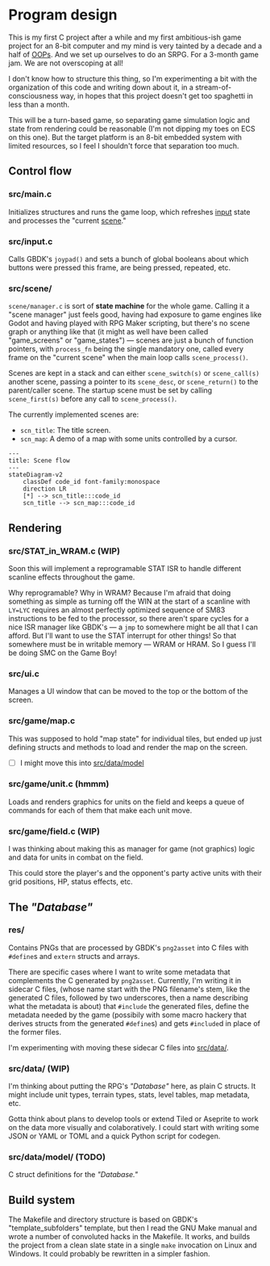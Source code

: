# Program design

This is my first C project after a while
and my first ambitious-ish game project for an 8-bit computer
and my mind is very tainted by a decade and a half of
[OOPs](https://www.youtube.com/watch?v=wo84LFzx5nI).
And we set up ourselves to do an SRPG.
For a 3-month game jam.
We are not overscoping at all!

I don't know how to structure this thing,
so I'm experimenting a bit with the organization of this code
and writing down about it,
in a stream-of-consciousness way,
in hopes that this project doesn't get too spaghetti
in less than a month.

This will be a turn-based game,
so separating game simulation logic and state from rendering
could be reasonable (I'm not dipping my toes on ECS on this one).
But the target platform is an 8-bit embedded system with limited
resources, so I feel I shouldn't force that separation too much.

## Control flow

### src/main.c

Initializes structures and runs the game loop,
which refreshes [input](#srcinputc) state
and processes the "current [scene](#srcscene)."

### src/input.c

Calls GBDK's `joypad()` and sets a bunch of global booleans
about which buttons were pressed this frame, are being pressed, repeated, etc.

### src/scene/

`scene/manager.c` is sort of **state machine** for the whole game.
Calling it a "scene manager" just feels good, having had exposure to game
engines like Godot and having played with RPG Maker scripting,
but there's no scene graph or anything like that
(it might as well have been called "game_screens" or "game_states") &mdash;
scenes are just a bunch of function pointers,
with `process_fn` being the single mandatory one,
called every frame on the "current scene" when the main loop calls
`scene_process()`.

Scenes are kept in a stack and can either `scene_switch(s)` or `scene_call(s)`
another scene, passing a pointer to its `scene_desc`,
or `scene_return()` to the parent/caller scene.
The startup scene must be set by calling `scene_first(s)`
before any call to `scene_process()`.

The currently implemented scenes are:

- `scn_title`: The title screen.
- `scn_map`: A demo of a map with some units controlled by a cursor.

```mermaid
---
title: Scene flow
---
stateDiagram-v2
    classDef code_id font-family:monospace
    direction LR
    [*] --> scn_title:::code_id
    scn_title --> scn_map:::code_id
```

## Rendering

### src/STAT_in_WRAM.c (WIP)

Soon this will implement a reprogramable STAT ISR
to handle different scanline effects throughout the game.

Why reprogramable?
Why in WRAM?
Because I'm afraid that doing something as simple as
turning off the WIN at the start of a scanline with `LY=LYC`
requires an almost perfectly optimized sequence of SM83 instructions
to be fed to the processor,
so there aren't spare cycles for a nice ISR manager like GBDK's &mdash;
a `jmp` to somewhere might be all that I can afford.
But I'll want to use the STAT interrupt for other things!
So that somewhere must be in writable memory &mdash; WRAM or HRAM.
So I guess I'll be doing SMC on the Game Boy!

### src/ui.c

Manages a UI window that can be moved to the top or the bottom of the screen.

### src/game/map.c

This was supposed to hold "map state" for individual tiles,
but ended up just defining structs and methods to load and render the map
on the screen.

- [ ] I might move this into [src/data/model](#srcdatamodel-todo)

### src/game/unit.c (hmmm)

Loads and renders graphics for units on the field
and keeps a queue of commands for each of them that make each unit move.

### src/game/field.c (WIP)

I was thinking about making this as manager for game (not graphics) logic
and data for units in combat on the field.

This could store the player's and the opponent's party active units with their
grid positions, HP, status effects, etc.

## The _"Database"_

### res/

Contains PNGs that are processed by GBDK's `png2asset` into C files
with `#define`s and `extern` structs and arrays.

There are specific cases where I want to write some metadata that complements
the C generated by `png2asset`.
Currently, I'm writing it in sidecar C files,
(whose name start with the PNG filename's stem, like the generated C files,
followed by two underscores, then a name describing what the metadata is about)
that `#include` the generated files,
define the metadata needed by the game
(possibily with some macro hackery that derives structs
from the generated `#define`s)
and gets `#include`d in place of the former files.

I'm experimenting with moving these sidecar C files
into [src/data/](#srcdata-wip).

### src/data/ (WIP)

I'm thinking about putting the RPG's _"Database"_ here, as plain C structs.
It might include unit types, terrain types, stats, level tables, map metadata,
etc.

Gotta think about plans to develop tools or extend Tiled or Aseprite
to work on the data more visually and colaboratively.
I could start with writing some JSON or YAML or TOML and a quick Python script
for codegen.

### src/data/model/ (TODO)

C struct definitions for the _"Database."_

## Build system

The Makefile and directory structure is based on GBDK's "template_subfolders"
template,
but then I read the GNU Make manual
and wrote a number of convoluted hacks in
the Makefile.
It works, and builds the project from a clean slate state
in a single `make` invocation on Linux and Windows.
It could probably be rewritten in a simpler fashion.
